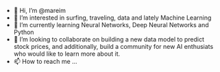 - 👋 Hi, I’m @mareim
- 👀 I’m interested in surfing, traveling, data and lately Machine Learning
- 🌱 I’m currently learning Neural Networks, Deep Neural Networks and Python
- 💞️ I’m looking to collaborate on building a new data model to predict stock prices, and additionally, build a community for new AI enthusiats who would like to learn more about it.
- 📫 How to reach me ...

<!---
mareim/mareim is a ✨ special ✨ repository because its `README.md` (this file) appears on your GitHub profile.
You can click the Preview link to take a look at your changes.
--->
